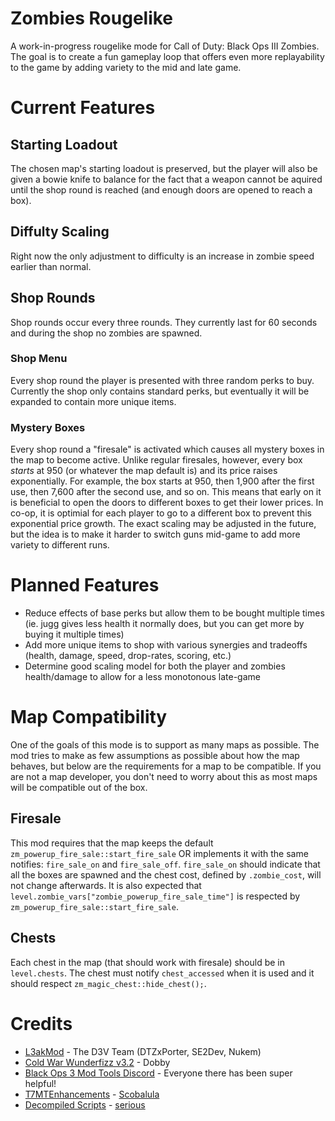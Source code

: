 # Zombies Rougelike

A work-in-progress rougelike mode for Call of Duty: Black Ops III Zombies. The goal is to create a fun gameplay loop that offers even more replayability to the game by adding variety to the mid and late game.

# Current Features

## Starting Loadout

The chosen map's starting loadout is preserved, but the player will also be given a bowie knife to balance for the fact that a weapon cannot be aquired until the shop round is reached (and enough doors are opened to reach a box).

## Diffulty Scaling

Right now the only adjustment to difficulty is an increase in zombie speed earlier than normal.

## Shop Rounds

Shop rounds occur every three rounds. They currently last for 60 seconds and during the shop no zombies are spawned.

### Shop Menu

Every shop round the player is presented with three random perks to buy. Currently the shop only contains standard perks, but eventually it will be expanded to contain more unique items.

### Mystery Boxes

Every shop round a "firesale" is activated which causes all mystery boxes in the map to become active. Unlike regular firesales, however, every box *starts* at 950 (or whatever the map default is) and its price raises exponentially. For example, the box starts at 950, then 1,900 after the first use, then 7,600 after the second use, and so on. This means that early on it is beneficial to open the doors to different boxes to get their lower prices. In co-op, it is optimial for each player to go to a different box to prevent this exponential price growth. The exact scaling may be adjusted in the future, but the idea is to make it harder to switch guns mid-game to add more variety to different runs.

# Planned Features

* Reduce effects of base perks but allow them to be bought multiple times (ie. jugg gives less health it normally does, but you can get more by buying it multiple times)
* Add more unique items to shop with various synergies and tradeoffs (health, damage, speed, drop-rates, scoring, etc.)
* Determine good scaling model for both the player and zombies health/damage to allow for a less monotonous late-game

# Map Compatibility

One of the goals of this mode is to support as many maps as possible. The mod tries to make as few assumptions as possible about how the map behaves, but below are the requirements for a map to be compatible. If you are not a map developer, you don't need to worry about this as most maps will be compatible out of the box.  

## Firesale

This mod requires that the map keeps the default `zm_powerup_fire_sale::start_fire_sale` OR implements it with the same notifies: `fire_sale_on` and `fire_sale_off`. `fire_sale_on` should indicate that all the boxes are spawned and the chest cost, defined by `.zombie_cost`, will not change afterwards. It is also expected that `level.zombie_vars["zombie_powerup_fire_sale_time"]` is respected by `zm_powerup_fire_sale::start_fire_sale`.

## Chests

Each chest in the map (that should work with firesale) should be in `level.chests`. The chest must notify `chest_accessed` when it is used and it should respect `zm_magic_chest::hide_chest();`.

# Credits

* [L3akMod](https://wiki.modme.co/wiki/black_ops_3/Lua-(LUI).html) - The D3V Team (DTZxPorter, SE2Dev, Nukem)
* [Cold War Wunderfizz v3.2](https://www.devraw.net/releases/cold-war-wunderfizz-v3.2) - Dobby
* [Black Ops 3 Mod Tools Discord](https://discord.com/invite/black-ops-3-mod-tools-230615005194616834) - Everyone there has been super helpful!
* [T7MTEnhancements](https://github.com/Scobalula/T7MTEnhancements) - [Scobalula](https://github.com/Scobalula/)
* [Decompiled Scripts](https://github.com/shiversoftdev/t7-source) - [serious](https://github.com/shiversoftdev)
